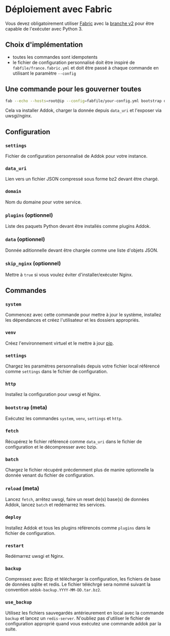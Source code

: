 # Déploiement avec Fabric

Vous devez obligatoirement utiliser [Fabric](http://www.fabfile.org/) avec la 
[branche v2](https://github.com/fabric/fabric/tree/v2)
pour être capable de l'exécuter avec Python 3.

## Choix d'implémentation

* toutes les commandes sont idempotents
* le fichier de configuration personnalisé doit être inspiré de `fabfile/france.fabric.yml`
  et doit être passé à chaque commande en utilisant le paramètre `--config`


## Une commande pour les gouverner toutes

```bash
fab --echo --hosts=root@ip --config=fabfile/your-config.yml bootstrap deploy reload
```

Cela va installer Addok, charger la donnée depuis `data_uri` et l'exposer 
via uwsgi/nginx.

## Configuration

### `settings`

Fichier de configuration personnalisé de Addok pour votre instance.

### `data_uri`

Lien vers un fichier JSON compressé sous forme bz2 devant être chargé.

### `domain`

Nom du domaine pour votre service.

### `plugins` (optionnel)

Liste des paquets Python devant être installés comme plugins Addok.

### `data` (optionnel)

Donnée aditionnelle devant être chargée comme une liste d'objets JSON.

### `skip_nginx` (optionnel)

Mettre à `true` si vous voulez éviter d'installer/exécuter Nginx.


## Commandes

### `system`

Commencez avec cette commande pour mettre à jour le système, installez les 
dépendances et créez l'utilisateur et les dossiers appropriés.

### `venv`

Créez l'environnement virtuel et le mettre à jour [pip](https://pip.pypa.io/en/stable/).

### `settings`

Chargez les paramètres personnalisés depuis votre fichier local référencé 
comme `settings` dans le fichier de configuration.

### `http`

Installez la configuration pour uwsgi et Nginx.

### `bootstrap` (meta)

Exécutez les commandes `system`, `venv`, `settings` et `http`.

### `fetch`

Récupérez le fichier référencé comme `data_uri` dans le fichier de configuration et le décompresser avec bzip.

### `batch`

Chargez le fichier récupéré précdemment plus de manire optionnelle la donnée venant du fichier de configuration.

### `reload` (meta)

Lancez `fetch`, arrêtez uwsgi, faire un reset de(s) base(s) de données Addok, 
lancez `batch` et redémarrez les services.

### `deploy`

Installez Addok et tous les plugins référencés comme `plugins` dans le fichier de configuration.

### `restart`

Redémarrez uwsgi et Nginx.

### `backup`

Compressez avec Bzip et télécharger la configuration, les fichiers de base de données sqlite et redis.
Le fichier téléchrgé sera nommé suivant la convention `addok-backup.YYYY-MM-DD.tar.bz2`.

### `use_backup`

Utilisez les fichiers sauvegardés antérieurement en local avec la commande `backup`
et lancez un `redis-server`.
N'oubliez pas d'utiliser le fichier de configuration approprié quand vous 
exécutez une commande addok par la suite.
